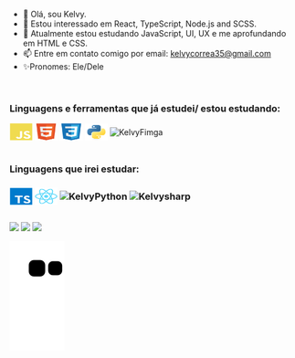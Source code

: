 - 👋 Olá, sou Kelvy.
- 👀 Estou interessado em React, TypeScript, Node.js and SCSS.
- 🌱 Atualmente estou estudando JavaScript, UI, UX e me aprofundando em HTML e CSS.
- 📫 Entre em contato comigo por email: kelvycorrea35@gmail.com
- ✨Pronomes: Ele/Dele

<div style="display: inline_block"><br>
  <h3>Linguagens e ferramentas que já estudei/ estou estudando:</h3>
  <img align="center" alt="kelvyJs" height="30" width="40" src="https://raw.githubusercontent.com/devicons/devicon/master/icons/javascript/javascript-plain.svg">
  <img align="center" alt="kelvyHTML" height="30" width="40" src="https://raw.githubusercontent.com/devicons/devicon/master/icons/html5/html5-original.svg">
  <img align="center" alt="kelvyCSS" height="30" width="40" src="https://raw.githubusercontent.com/devicons/devicon/master/icons/css3/css3-original.svg">
  <img align="center" alt="KelvyPython" height="30" width="40" src="https://raw.githubusercontent.com/devicons/devicon/master/icons/python/python-original.svg">
  <img align="center" alt="KelvyFimga" height="30" width="40" src="https://icons8.com.br/icon/zfHRZ6i1Wg0U/figma">
</div>
<div style="display: inline_block"><br>
  <h3>Linguagens que irei estudar:<h3>
  <img align="center" alt="KelvyTs" height="30" width="40" src="https://raw.githubusercontent.com/devicons/devicon/master/icons/typescript/typescript-plain.svg">
  <img align="center" alt="KelvyReact" height="30" width="40" src="https://raw.githubusercontent.com/devicons/devicon/master/icons/react/react-original.svg">
  <img align="center" alt="KelvyPython" height="30" width="40" src="https://cdn.jsdelivr.net/gh/devicons/devicon/icons/django/django-plain.svg">
  <img align="center" alt="Kelvysharp" height="30" width="40" src="https://cdn.jsdelivr.net/gh/devicons/devicon/icons/nodejs/nodejs-original.svg" />
 </div>
    
##
    
<div>
  <a href="https://www.instagram.com/opkwelvy/?hl=pt" target="_blank"><img src="https://img.shields.io/badge/-Instagram-%23E4405F?style=for-the-badge&logo=instagram&logoColor=white" target="_blank"></a>
  <a href = "mailto:kelvycorrea35@gmail.com"><img src="https://img.shields.io/badge/-Gmail-%23333?style=for-the-badge&logo=gmail&logoColor=white" target="_blank"></a>
  <a href="https://www.linkedin.com/in/kelvy-corrêa-1995a8209/" target="_blank"><img src="https://img.shields.io/badge/-LinkedIn-%230077B5?style=for-the-badge&logo=linkedin&logoColor=white" target="_blank"></a> 
</div>
 
 ![Snake animation](https://github.com/opkwelvy/opkwelvy/blob/output/github-contribution-grid-snake.svg)

    
